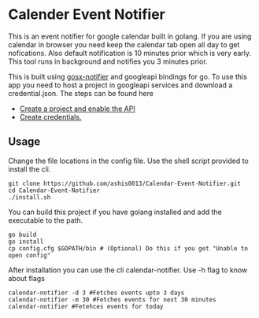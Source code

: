 # Calender Event Notifier

This is an event notifier for google calendar built in golang. If you are using calendar in browser you need keep the calendar tab open all day to get nofications. Also default notification is 10 minutes prior which is very early. This tool runs in background and notifies you 3 minutes prior.

This is built using <a href="https://github.com/deckarep/gosx-notifier">gosx-notifier</a> and googleapi bindings for go. To use this app you need to host a project in googleapi services and download a credential.json. The steps can be found here
- <a href="https://developers.google.com/workspace/guides/create-project" >Create a project and enable the API</a>
- <a href="https://developers.google.com/workspace/guides/create-credentials" >Create credentials.</a>

## Usage
Change the file locations in the config file. Use the shell script provided to install the cli.

```shell
git clone https://github.com/ashis0013/Calendar-Event-Notifier.git
cd Calendar-Event-Notifier
./install.sh
```

You can build this project if you have golang installed and add the executable to the path. 

```shell
go build
go install
cp config.cfg $GOPATH/bin # (Optional) Do this if you get "Unable to open config"
```

After installation you can use the cli calendar-notifier. Use -h flag to know about flags

```shell
calendar-notifier -d 3 #Fetches events upto 3 days
calendar-notifier -m 30 #Fetches events for next 30 minutes
calendar-notifier #Fetehces events for today
```
